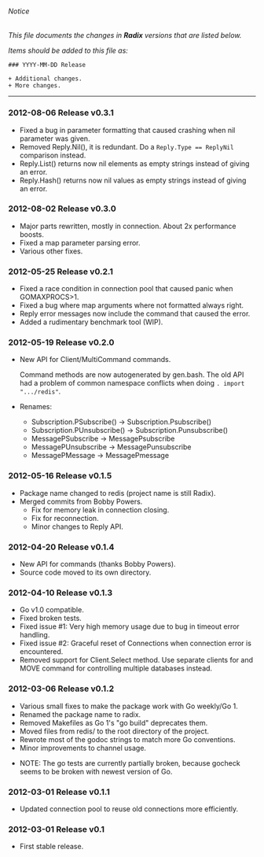 ###### Notice

*This file documents the changes in **Radix** versions that are listed below.*

*Items should be added to this file as:*

	### YYYY-MM-DD Release

	+ Additional changes.
	+ More changes.

* * *

### 2012-08-06 Release v0.3.1

+ Fixed a bug in parameter formatting that caused crashing when nil parameter was given.
+ Removed Reply.Nil(), it is redundant. Do a `Reply.Type == ReplyNil` comparison instead.
+ Reply.List() returns now nil elements as empty strings instead of giving an error.
+ Reply.Hash() returns now nil values as empty strings instead of giving an error.

### 2012-08-02 Release v0.3.0

+ Major parts rewritten, mostly in connection. About 2x performance boosts.
+ Fixed a map parameter parsing error.
+ Various other fixes.

### 2012-05-25 Release v0.2.1

+ Fixed a race condition in connection pool that caused panic when GOMAXPROCS>1.
+ Fixed a bug where map arguments where not formatted always right.
+ Reply error messages now include the command that caused the error.
+ Added a rudimentary benchmark tool (WIP).

### 2012-05-19 Release v0.2.0

+ New API for Client/MultiCommand commands.
  
  Command methods are now autogenerated by gen.bash.
  The old API had a problem of common namespace conflicts when doing ```. import ".../redis"```.
+ Renames: 
  * Subscription.PSubscribe() -> Subscription.Psubscribe()
  * Subscription.PUnsubscribe() -> Subscription.Punsubscribe()
  * MessagePSubscribe -> MessagePsubscribe
  * MessagePUnsubscribe -> MessagePunsubscribe
  * MessagePMessage -> MessagePmessage

### 2012-05-16 Release v0.1.5

+ Package name changed to redis (project name is still Radix).
+ Merged commits from Bobby Powers.
    + Fix for memory leak in connection closing.
	+ Fix for reconnection.
	+ Minor changes to Reply API.

### 2012-04-20 Release v0.1.4

+ New API for commands (thanks Bobby Powers).
+ Source code moved to its own directory.

### 2012-04-10 Release v0.1.3

+ Go v1.0 compatible.
+ Fixed broken tests.
+ Fixed issue #1: Very high memory usage due to bug in timeout error handling.
+ Fixed issue #2: Graceful reset of Connections when connection error is encountered.
+ Removed support for Client.Select method. Use separate clients for and MOVE command for controlling multiple databases instead.

### 2012-03-06 Release v0.1.2

+ Various small fixes to make the package work with Go weekly/Go 1.
+ Renamed the package name to radix.
+ Removed Makefiles as Go 1's "go build" deprecates them.
+ Moved files from redis/ to the root directory of the project.
+ Rewrote most of the godoc strings to match more Go conventions.
+ Minor improvements to channel usage.

* NOTE: The go tests are currently partially broken, because gocheck seems to be broken with newest version
        of Go.

### 2012-03-01 Release v0.1.1

+ Updated connection pool to reuse old connections more efficiently.

### 2012-03-01 Release v0.1

+ First stable release.